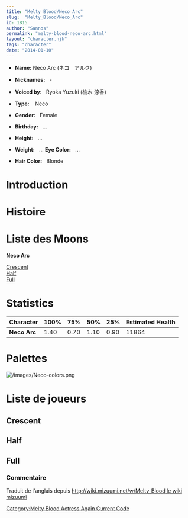 ```yaml
---
title: "Melty Blood/Neco Arc"
slug:  "Melty_Blood/Neco_Arc"
id: 1815
author: "Sannos"
permalink: "melty-blood-neco-arc.html"
layout: "character.njk"
tags: "character"
date: "2014-01-10"
---
```


- **Name:** Neco Arc (ネコ　アルク)
- **Nicknames:**   -
 
- **Voiced by:**   Ryoka Yuzuki (柚木
涼香)
- **Type:**    Neco 
- **Gender:**   Female 
- **Birthday:**   ...
- **Height:**   ...
- **Weight:**   ...
 **Eye Color:**   ...
- **Hair Color:**   Blonde
# Introduction

# Histoire

# Liste des Moons

**Neco Arc**

[Crescent](Melty_Blood/Neco_Arc/Crescent_Moon)  
[Half](Melty_Blood/Neco_Arc/Half_Moon)  
[Full](Melty_Blood/Neco_Arc/Full_Moon)  

# Statistics

| Character    | 100% | 75%  | 50%  | 25%  | Estimated Health |
|--------------|------|------|------|------|------------------|
| **Neco Arc** | 1.40 | 0.70 | 1.10 | 0.90 | 11864            |

# Palettes

![](/images/Neco-colors.png "/images/Neco-colors.png")

# Liste de joueurs

## Crescent

## Half

## Full

### Commentaire

Traduit de l'anglais depuis [http://wiki.mizuumi.net/w/Melty_Blood le
wiki
mizuumi](http://wiki.mizuumi.net/w/Melty_Blood_le_wiki_mizuumi)

[Category:Melty Blood Actress Again Current
Code](Category:Melty_Blood_Actress_Again_Current_Code)
